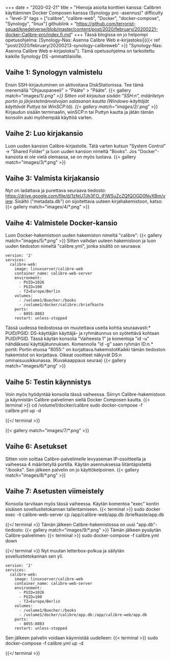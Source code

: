 +++
date = "2020-02-21"
title = "Hienoja asioita konttien kanssa: Calibren käyttäminen Docker Composen kanssa (Synology pro -asennus)"
difficulty = "level-3"
tags = ["calibre", "calibre-web", "Docker", "docker-compose", "Synology", "linux"]
githublink = "https://github.com/terrorist-squad/knedelverse/blob/master/content/post/2020/february/20200221-docker-Calibre-pro/index.fi.md"
+++
Tässä blogissa on jo helpompi opetusohjelma: [Synology-Nas: Asenna Calibre Web e-kirjastoksi]({{< ref "post/2020/february/20200213-synology-calibreweb" >}} "Synology-Nas: Asenna Calibre Web e-kirjastoksi"). Tämä opetusohjelma on tarkoitettu kaikille Synology DS -ammattilaisille.
## Vaihe 1: Synologyn valmistelu
Ensin SSH-kirjautuminen on aktivoitava DiskStationissa. Tee tämä menemällä "Ohjauspaneeli" > "Pääte" > "Pääte".
{{< gallery match="images/1/*.png" >}}
Sitten voit kirjautua sisään "SSH:n", määritetyn portin ja järjestelmänvalvojan salasanan kautta (Windows-käyttäjät käyttävät Puttya tai WinSCP:tä).
{{< gallery match="images/2/*.png" >}}
Kirjaudun sisään terminaalin, winSCP:n tai Puttyn kautta ja jätän tämän konsolin auki myöhempää käyttöä varten.
## Vaihe 2: Luo kirjakansio
Luon uuden kansion Calibre-kirjastolle. Tätä varten kutsun "System Control" -> "Shared Folder" ja luon uuden kansion nimeltä "Books". Jos "Docker"-kansiota ei ole vielä olemassa, se on myös luotava.
{{< gallery match="images/3/*.png" >}}

## Vaihe 3: Valmista kirjakansio
Nyt on ladattava ja purettava seuraava tiedosto: https://drive.google.com/file/d/1zfeU7Jh3FO_jFlWSuZcZQfQOGD0NvXBm/view. Sisältö ("metadata.db") on sijoitettava uuteen kirjahakemistoon, katso:
{{< gallery match="images/4/*.png" >}}

## Vaihe 4: Valmistele Docker-kansio
Luon Docker-hakemistoon uuden hakemiston nimeltä "calibre":
{{< gallery match="images/5/*.png" >}}
Sitten vaihdan uuteen hakemistoon ja luon uuden tiedoston nimeltä "calibre.yml", jonka sisältö on seuraava:
```
version: '2'
services:
  calibre-web:
    image: linuxserver/calibre-web
    container_name: calibre-web-server
    environment:
      - PUID=1026
      - PGID=100
      - TZ=Europe/Berlin
    volumes:
      - /volume1/Buecher:/books
      - /volume1/docker/calibre:/briefkaste
    ports:
      - 8055:8083
    restart: unless-stopped

```
Tässä uudessa tiedostossa on muutettava useita kohtia seuraavasti:* PUID/PGID: DS-käyttäjän käyttäjä- ja ryhmätunnus on syötettävä kohtaan PUID/PGID. Tässä käytän konsolia "Vaiheesta 1" ja komentoja "id -u" nähdäksesi käyttäjätunnuksen. Komennolla "id -g" saan ryhmän ID:n.* portit: Portin etuosa "8055:" on korjattava.hakemistotKaikki tämän tiedoston hakemistot on korjattava. Oikeat osoitteet näkyvät DS:n ominaisuusikkunassa. (Kuvakaappaus seuraa)
{{< gallery match="images/6/*.png" >}}

## Vaihe 5: Testin käynnistys
Voin myös hyödyntää konsolia tässä vaiheessa. Siirryn Calibre-hakemistoon ja käynnistän Calibre-palvelimen siellä Docker Composen kautta.
{{< terminal >}}
cd /volume1/docker/calibre
sudo docker-compose -f calibre.yml up -d

{{</ terminal >}}

{{< gallery match="images/7/*.png" >}}

## Vaihe 6: Asetukset
Sitten voin soittaa Calibre-palvelimelle levyaseman IP-osoitteella ja vaiheessa 4 määritetyllä portilla. Käytän asennuksessa liitäntäpistettä "/books". Sen jälkeen palvelin on jo käyttökelpoinen.
{{< gallery match="images/8/*.png" >}}

## Vaihe 7: Asetusten viimeistely
Konsolia tarvitaan myös tässä vaiheessa. Käytän komentoa "exec" kontin sisäisen sovellustietokannan tallentamiseen.
{{< terminal >}}
sudo docker exec -it calibre-web-server cp /app/calibre-web/app.db /briefkaste/app.db

{{</ terminal >}}
Tämän jälkeen Calibre-hakemistossa on uusi "app.db"-tiedosto:
{{< gallery match="images/9/*.png" >}}
Tämän jälkeen pysäytän Calibre-palvelimen:
{{< terminal >}}
sudo docker-compose -f calibre.yml down

{{</ terminal >}}
Nyt muutan letterbox-polkua ja säilytän sovellustietokannan sen yli.
```
version: '2'
services:
  calibre-web:
    image: linuxserver/calibre-web
    container_name: calibre-web-server
    environment:
      - PUID=1026
      - PGID=100
      - TZ=Europe/Berlin
    volumes:
      - /volume1/Buecher:/books
      - /volume1/docker/calibre/app.db:/app/calibre-web/app.db
    ports:
      - 8055:8083
    restart: unless-stopped

```
Sen jälkeen palvelin voidaan käynnistää uudelleen:
{{< terminal >}}
sudo docker-compose -f calibre.yml up -d

{{</ terminal >}}
